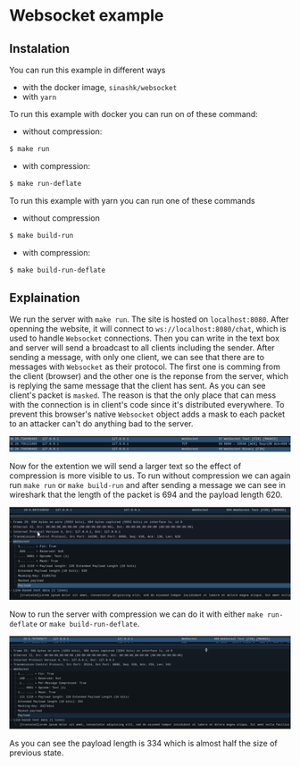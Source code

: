 # Websocket example

## Instalation

You can run this example in different ways
- with the docker image, `sinashk/websocket`
- with `yarn`

To run this example with docker you can run on of these command:
- without compression: 

```bash
$ make run
```

- with compression: 

```bash
$ make run-deflate
```

To run this example with yarn you can run one of these commands
- without compression

```bash
$ make build-run
```

- with compression: 

```bash
$ make build-run-deflate
```

## Explaination

We run the server with `make run`. The site is hosted on `localhost:8080`. After openning the website, it will connect to `ws://localhost:8080/chat`, which is used to handle `Websocket` connections. Then you can write in the text box and server will send a broadcast to all clients including the sender. After sending a message, with only one client, we can see that there are to messages with `Websocket` as their protocol. The first one is comming from the client (browser) and the other one is the reponse from the server, which is replying the same message that the client has sent. As you can see client's packet is `masked`. The reason is that the only place that can mess with the connection is in client's code since it's distributed everywhere. To prevent this browser's native `Websocket` object adds a mask to each packet to an attacker can't do anything bad to the server.

![websocket masked](masked.png)

Now for the extention we will send a larger text so the effect of compression is more visible to us. To run without compression we can again run `make run` or `make build-run` and after sending a message we can see in wireshark that the length of the packet is 694 and the payload length 620.

![websocket no compression](no_compression.png)

Now to run the server with compression we can do it with either `make run-deflate` or `make build-run-deflate`.

![websocket no compression](compression.png)

As you can see the payload length is 334 which is almost half the size of previous state.
